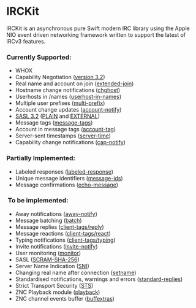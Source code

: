 # IRCKit
IRCKit is an asynchronous pure Swift modern IRC library using the Apple NIO event driven networking framework written to support the latest of IRCv3 features.

### Currently Supported:
* WHOX
* Capability Negotiation ([version 3.2](https://ircv3.net/specs/core/capability-negotiation))
* Real name and account on join ([extended-join](https://ircv3.net/specs/extensions/extended-join-3.1))
* Hostname change notifications ([chghost](https://ircv3.net/specs/extensions/chghost-3.2))
* Userhosts in /names ([userhost-in-names](https://ircv3.net/specs/extensions/userhost-in-names-3.2))
* Multiple user prefixes ([multi-prefix](https://ircv3.net/specs/extensions/multi-prefix-3.1))
* Account change updates ([account-notify](https://ircv3.net/specs/extensions/account-notify-3.1))
* [SASL 3.2](https://ircv3.net/specs/extensions/sasl-3.2) ([PLAIN](https://tools.ietf.org/search/rfc4616) and [EXTERNAL](https://tools.ietf.org/html/rfc4422#appendix-A))
* Message tags ([message-tags](https://ircv3.net/specs/extensions/message-tags))
* Account in message tags ([account-tag](https://ircv3.net/specs/extensions/account-tag-3.2))
* Server-sent timestamps ([server-time](https://ircv3.net/specs/extensions/server-time-3.2))
* Capability change notifications ([cap-notify](https://ircv3.net/specs/core/capability-negotiation#cap-notify))


### Partially Implemented:
* Labeled responses ([labeled-response](https://ircv3.net/specs/extensions/labeled-response))
* Unique message identifiers ([message-ids](https://ircv3.net/specs/extensions/message-ids))
* Message confirmations ([echo-message](https://ircv3.net/specs/extensions/echo-message-3.2))
   
   
###  To be implemented: 
* Away notifications ([away-notify](https://ircv3.net/specs/extensions/away-notify-3.1))
* Message batching ([batch](https://ircv3.net/specs/extensions/batch-3.2))
* Message replies ([client-tags/reply](https://ircv3.net/specs/client-tags/reply))
* Message reactions ([client-tags/react](https://ircv3.net/specs/client-tags/react))
* Typing notifications ([client-tags/typing](https://ircv3.net/specs/client-tags/typing))
* Invite notifications ([invite-notify](https://ircv3.net/specs/extensions/invite-notify-3.2))
* User monitoring ([monitor](https://ircv3.net/specs/core/monitor-3.2))
* SASL ([SCRAM-SHA-256](https://tools.ietf.org/html/rfc7677))
* Server Name Indication ([SNI](https://ircv3.net/specs/core/sni-3.3))
* Changing real name after connection ([setname](https://ircv3.net/specs/extensions/setname))
* Standardised notifications, warnings and errors ([standard-replies](https://ircv3.net/specs/extensions/standard-replies))
* Strict Transport Security ([STS](https://ircv3.net/specs/extensions/sts))
* ZNC Playback  module ([playback](https://wiki.znc.in/Playback))
* ZNC channel events buffer ([buffextras](https://wiki.znc.in/Buffextras))
